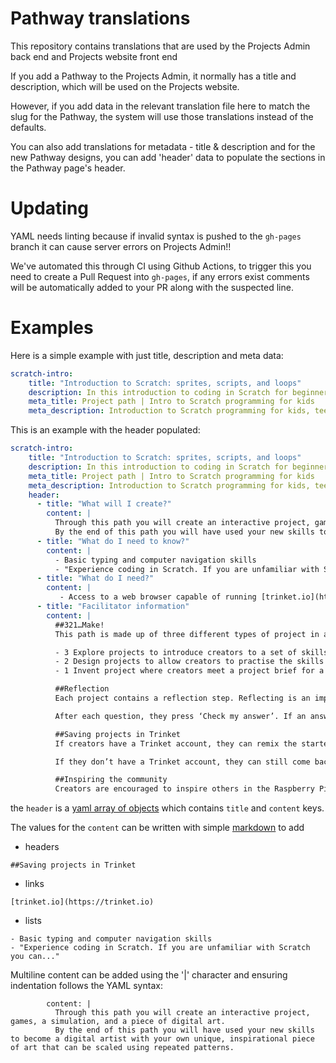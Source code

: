 # Pathway translations

This repository contains translations that are used by the Projects Admin back end and Projects website front end

If you add a Pathway to the Projects Admin, it normally has a title and description, which will be used on the Projects website.

However, if you add data in the relevant translation file here to match the slug for the Pathway, the system will use those translations instead of the defaults.

You can also add translations for metadata - title & description and for the new Pathway designs, you can add 'header' data to populate the sections in the Pathway page's header.

# Updating

YAML needs linting because if invalid syntax is pushed to the `gh-pages` branch it can cause server errors on Projects Admin!!

We've automated this through CI using Github Actions, to trigger this you need to create a Pull Request into `gh-pages`, if any errors exist comments will be automatically added to your PR along with the suspected line.

# Examples

Here is a simple example with just title, description and meta data:

```yaml
scratch-intro:
    title: "Introduction to Scratch: sprites, scripts, and loops"
    description: In this introduction to coding in Scratch for beginners, you will learn how to add code, costumes, and sounds to sprites as you make animations, a game, an app, and a book.
    meta_title: Project path | Intro to Scratch programming for kids
    meta_description: Introduction to Scratch programming for kids, teenagers and young adults. Learn how to make animations, a game, an app, and a book.
```

This is an example with the header populated:

```yaml
scratch-intro:
    title: "Introduction to Scratch: sprites, scripts, and loops"
    description: In this introduction to coding in Scratch for beginners, you will learn how to add code, costumes, and sounds to sprites as you make animations, a game, an app, and a book.
    meta_title: Project path | Intro to Scratch programming for kids
    meta_description: Introduction to Scratch programming for kids, teenagers and young adults. Learn how to make animations, a game, an app, and a book.
    header:
      - title: "What will I create?"
        content: |
          Through this path you will create an interactive project, games, a simulation, and a piece of digital art.
          By the end of this path you will have used your new skills to become a digital artist with your own unique, inspirational piece of art that can be scaled using repeated patterns.
      - title: "What do I need to know?"
        content: |
          - Basic typing and computer navigation skills
          - "Experience coding in Scratch. If you are unfamiliar with Scratch you could try our Scratch paths, [Introduction to Scratch](https://projects.raspberrypi.org/en/pathways/scratch-intro), [More Scratch](https://projects.raspberrypi.org/en/pathways/more-scratch), and [Further Scratch](https://projects.raspberrypi.org/en/pathways/further-scratch)."
      - title: "What do I need?"
        content: |
           - Access to a web browser capable of running [trinket.io](https://trinket.io).
      - title: "Facilitator information"
        content: |
          ##321…Make!
          This path is made up of three different types of project in a 3-2-1 structure:

          - 3 Explore projects to introduce creators to a set of skills, and provide step-by-step instructions to help them develop initial confidence.
          - 2 Design projects to allow creators to practise the skills they learned in the previous Explore projects, and to express themselves creatively whilst growing independence.
          - 1 Invent project where creators meet a project brief for a particular audience using their skills.

          ##Reflection
          Each project contains a reflection step. Reflecting is an important part of learning, because it helps make new connections in your brain. Creators answer three questions to reflect on what they’ve learned.

          After each question, they press ‘Check my answer’. If an answer is incorrect, useful feedback will guide them towards the correct answer. There is no limit to the amount of times they can attempt each question.

          ##Saving projects in Trinket
          If creators have a Trinket account, they can remix the starter projects to save a copy to their My Trinkets library.

          If they don’t have a Trinket account, they can still come back to their project in the future by using the same computer and using the starter project link.

          ##Inspiring the community
          Creators are encouraged to inspire others in the Raspberry Pi Foundation community by sharing their projects with us via the [project submissions form](https://form.raspberrypi.org/f/community-project-submissions). Projects will be anonymously shared to our Community Galleries.
```

the `header` is a [yaml array of objects](https://www.w3schools.io/file/yaml-arrays/#yaml-arrays-of-objects) which contains `title` and `content` keys.

The values for the `content` can be written with simple [markdown](https://daringfireball.net/projects/markdown/) to add 

- headers
```
##Saving projects in Trinket
```

- links 
```
[trinket.io](https://trinket.io)
```

- lists
```
- Basic typing and computer navigation skills
- "Experience coding in Scratch. If you are unfamiliar with Scratch you can..."
```

Multiline content can be added using the '|' character and ensuring indentation follows the YAML syntax:

```
        content: |
          Through this path you will create an interactive project, games, a simulation, and a piece of digital art.
          By the end of this path you will have used your new skills to become a digital artist with your own unique, inspirational piece of art that can be scaled using repeated patterns.
```

